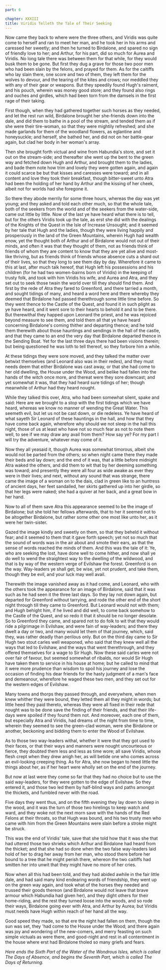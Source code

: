 ```yaml
---
part: 6

chapter: XXXIII
title: Viridis Telleth the Tale of Their Seeking
---
```


Now came they back to where were the three others, and Viridis was quite come to herself and ran to meet her man, and he took her in his arms and caressed her sweetly; and then he turned to Birdalone, and spared no sign of friendly love to her; and Arthur, for his part, did so much for Aurea and Viridis. No long tale there was between them for that while, for they would busk them to be gone. But first they dug a grave for those two poor men who had been slain by the felons, and prayed for them. As for the caitiffs who lay slain there, one score and two of them, they left them for the wolves to devour, and the tearing of the kites and crows; nor meddled they with any of their gear or weapons. But they speedily found Hugh's raiment, and his pouch, wherein was money good store; and they found also rings and ouches and girdles, which had been torn from the damsels in the first rage of their taking.

First though, when they had gathered together such horses as they needed, and let the rest run wild, Birdalone brought her she-friends down into the dale, and did them to bathe in a pool of the stream, and tended them as if she were their tire-woman, so that they were mightily refreshed; and she made garlands for them of the woodland flowers, as eglantine and honeysuckle; and herself, she bathed her, and did not on her battle-gear again, but clad her body in her woman's array.

Then she brought forth victual and wine from Habundia's store, and set it out on the stream-side; and thereafter she went up the bent to the green way and fetched down Hugh and Arthur, and brought them to the ladies, and bade them note how trim and lovely they were gotten again, and again it could scarce be but that kisses and caresses were toward; and in all content and love they took their breakfast, though bitter-sweet unto Atra had been the holding of her hand by Arthur and the kissing of her cheek, albeit not for worlds had she foregone it.

So there they abode merrily for some three hours, whereas the day was yet young; and they asked and told each other much, so that the whole tale, both of the seekers from the world and of the seekers from the water-side, came out little by little. Now of the last ye have heard what there is to tell, but for the others Viridis took up the tale, as erst she did with the dealings of the Knights of the Quest in the Isle of Increase Unsought; and it seemed by her tale that Hugh and the ladies, though they were living happily and prosperously in the land of the Green Mountains, wherein Hugh had wealth enow, yet the thought both of Arthur and of Birdalone would not out of their minds, and often it was that they thought of them, not as friends think of friends of whom they are content to know that they are yet alive and most-like thriving, but as friends think of friends whose absence cuts a shard out of their lives, so that they long to see them day by day. Wherefore it came to this at last, after much talk hereof, that Hugh left his possessions and his children (for he had two women-bairns born of Viridis) in the keeping of trusty folk, and took with him Viridis his wife, and Aurea and Atra, and they set out to seek those twain the world over till they should find them. And first by the rede of Atra they fared to Greenford, and there tarried a month, and sought tidings of many, and heard a word here and there whereby they deemed that Birdalone had passed therethrough some little time before. So they went thence to the Castle of the Quest, and found it in such plight as ye have heard, and it went sore to their hearts to behold it and to be there. But therewithal they happed upon Leonard the priest, and he was rejoiced beyond measure to see them, and told them all that ye have heard concerning Birdalone's coming thither and departing thence; and he told them therewith about those hauntings and sendings in the hall of the castle, and that they came to an end the very day that Birdalone departed thence in the Sending Boat. Yet for the last three days there had been visions therein; but being questioned he was loth to tell thereof, so they forbore him a while.

At these tidings they were sore moved, and they talked the matter over betwixt themselves (and Leonard also was in their redes), and they must needs deem that either Birdalone was cast away, or that she had come to her old dwelling, the House under the Wood, and belike had fallen into the hands of the witch once more, and thereat were they sore downcast; and yet somewhat it was, that they had heard sure tidings of her; though meanwhile of Arthur had they heard nought.

While they talked this over, Atra, who had been somewhat silent, spake and said: Here are we brought to a stop with the first tidings which we have heard, whereas we know no manner of wending the Great Water. This seemeth evil, but let us not be cast down, or die redeless. Ye have heard of what sayeth Sir Leonard of these hauntings in the hall, and how that they have come back again, wherefore why should we not sleep in the hall this night, those of us at least who have not so much fear as not to note them well, to see if we may draw any avail from them? How say ye? For my part I will try the adventure, whatever may come of it.

Now they all yeasaid it, though Aurea was somewhat timorous, albeit she would not be parted from the others; so when night came there they made their beds and lay down; and the end of it was, that a little before midnight Atra waked the others, and did them to wit that by her deeming something was toward; and presently they were all four as wide awake as ever they were in their lives; and next, without any sound that was strange, there came the image of a woman on to the dais, clad in green like to an huntress of ancient days, her feet sandalled, her skirts gathered up into her girdle, so that her legs were naked; she had a quiver at her back, and a great bow in her hand.

Now to all of them save Atra this appearance seemed to be the image of Birdalone; but she told her fellows afterwards, that to her it seemed not to be altogether Birdalone, but rather some other one most like unto her, as it were her twin-sister.

Gazed the image kindly and sweetly on them, so that they beheld it without fear; and it seemed to them that it gave forth speech; yet not so much that the sound of words was in the air about and smote their ears, as that the sense of words reached the minds of them. And this was the tale of it: Ye, who are seeking the lost, have done well to come hither, and now shall ye do well to wend the straightest way to the dwelling of the wildwood, and that is by way of the western verge of Evilshaw the forest. Greenford is on the way. Way-leaders ye shall get; be wise, yet not prudent, and take them, though they be evil, and your luck may well avail.

Therewith the image vanished away as it had come, and Leonard, who with the others took the appearance for an image of Birdalone, said that it was such as he had seen it the three last days. So they lay not down again, but departed for Greenford without tarrying, and rode the other end of the short night through till they came to Greenford. But Leonard would not with them; and Hugh behight him, if he lived and did well, to come back somehow to the Castle of the Quest, and so redo it that it should be no longer desolate. So to Greenford they came, and spared not to do folk to wit that they would ride a pilgrimage in Evilshaw, and were fain of way-leaders; and there they dwelt a day or two, and many would let them of that journey, which, said they, was rather deadly than perilous only. But on the third day came to Sir Hugh two stout carles well weaponed, who said that they knew well all the ways that led to Evilshaw, and the ways that went therethrough, and they offered themselves for a wage to Sir Hugh. Now these said carles were not over fair of favour, but seemed somewhat of ribalds, nor would Sir Hugh have taken them to service in his house at home; but he called to mind that it were more prudence than wisdom to spoil his journey and lose the occasion of finding his dear friends for the hasty judgment of a man's face and demeanour, wherefore he waged these two men, and they set out for the western edges of Evilshaw.

Many towns and thorps they passed through, and everywhere, when men knew whither they were bound, they letted them all they might in words; but little heed they paid thereto, whereas they were all fixed in their rede that nought was to be done save the finding of their friends, and that their life-days were spoiled if they found them not. And moreover, each one of them, but especially Atra and Viridis, had dreams of the night from time to time, wherein they seemed to see the green-clad woman, were she Birdalone or another, beckoning and bidding them to enter the Wood of Evilshaw.

As to those two way-leaders withal, whether it were that they got used to their faces, or that their ways and manners were nought uncourteous or fierce, they doubted them less and less as time wore; all save Viridis, whose flesh crept when they drew anigh her, as will betide one who comes across an evil-looking creeping thing. As for Atra, she now began to heed little the things about her, as if her heart were wholly set on the end of the journey.

But now at last were they come so far that they had no choice but to use the said way-leaders, for they were gotten to the edge of Evilshaw. So they entered it, and those two led them by half-blind ways and paths amongst the thickets, and fumbled never with the road.

Five days they went thus, and on the fifth evening they lay down to sleep in the wood, and it was the turn of those two hirelings to keep watch and ward, and they woke not the next morn save with the hands of the Red Felons at their throats, so that Hugh was bound, and his two trusty men who came with him from the Green Mountains were slain before a stroke might be struck.

This was the end of Viridis' tale, save that she told how that it was she that had uttered those two shrieks which Arthur and Birdalone had heard from the thicket; and that she had so done when the two false way-leaders laid hold of her to drag her away from her man, who stood there before her bound to a tree that he might perish there, whereon the two caitiffs had smitten her into unwit that they might have no more of her cries.

Now when all this had been told, and they had abided awhile in the fair little dale, and had said many kind endearing words of friendship, they went up on the green way again, and took what of the horses they needed and trussed their goods thereon (and Birdalone would not leave that brave armour which Habundia had given her), and they dight others for their home-riding, and the rest they turned loose into the woods, and so rode their ways, Birdalone going ever with Atra, and Arthur by Aurea; but Viridis must needs have Hugh within reach of her hand all the way.

Good speed they made, so that ere the night had fallen on them, though the sun was set, they 'had come to the House under the Wood; and there again was joy and wondering of the new-comers, and merry feasting on such simple victuals as were there, and good-night and rest in all contentment in the house where erst had Birdalone tholed so many griefs and fears.

<em>Here ends the Sixth Part of the Water of the Wondrous Isles, which is called The Days of Absence, and begins the Seventh Part, which is called The Days of Returning.</em>

